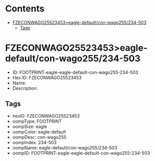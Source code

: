 



Contents
========

* [FZECONWAGO25523453>eagle-default/con-wago255/234-503](#fzeconwago25523453eagle-defaultcon-wago255234-503)
	* [Tags](#tags)

# FZECONWAGO25523453>eagle-default/con-wago255/234-503

- ID: FOOTPRINT-eagle-eagle-default-con-wago255-234-503
- Hex ID: FZECONWAGO25523453
- Name: 
- Description: 

## Tags

- hexID: FZECONWAGO25523453
- oompType: FOOTPRINT
- oompSize: eagle
- oompColor: eagle-default
- oompDesc: con-wago255
- oompIndex: 234-503
- oompName: eagle-default/con-wago255/234-503
- oompID: FOOTPRINT-eagle-eagle-default-con-wago255-234-503
